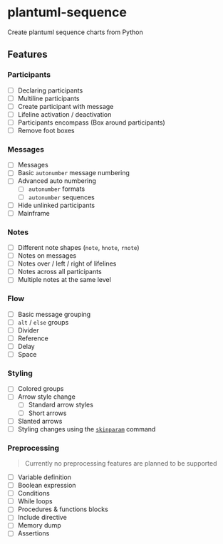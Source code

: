 # plantuml-sequence

Create plantuml sequence charts from Python

## Features

### Participants

* [ ] Declaring participants
* [ ] Multiline participants
* [ ] Create participant with message
* [ ] Lifeline activation / deactivation
* [ ] Participants encompass (Box around participants)
* [ ] Remove foot boxes

### Messages

* [ ] Messages
* [ ] Basic `autonumber` message numbering
* [ ] Advanced auto numbering
  * [ ] `autonumber` formats
  * [ ] `autonumber` sequences
* [ ] Hide unlinked participants
* [ ] Mainframe

### Notes

* [ ] Different note shapes (`note`, `hnote`, `rnote`)
* [ ] Notes on messages
* [ ] Notes over / left / right of lifelines
* [ ] Notes across all participants
* [ ] Multiple notes at the same level

### Flow

* [ ] Basic message grouping
* [ ] `alt` / `else` groups
* [ ] Divider
* [ ] Reference
* [ ] Delay
* [ ] Space

### Styling

* [ ] Colored groups
* [ ] Arrow style change
  * [ ] Standard arrow styles
  * [ ] Short arrows
* [ ] Slanted arrows
* [ ] Styling changes using the [`skinparam`](https://plantuml.com/skinparam) command

### Preprocessing

> Currently no preprocessing features are planned to be supported

* [ ] Variable definition
* [ ] Boolean expression
* [ ] Conditions
* [ ] While loops
* [ ] Procedures & functions blocks
* [ ] Include directive
* [ ] Memory dump
* [ ] Assertions
